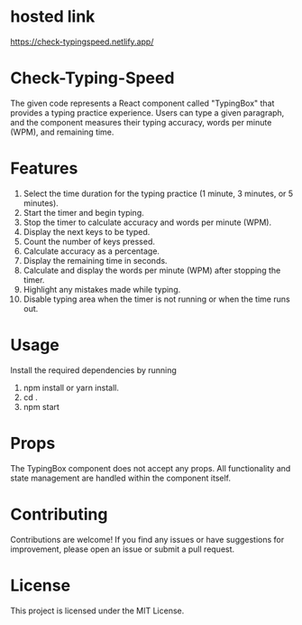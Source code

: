 # hosted link
https://check-typingspeed.netlify.app/

# Check-Typing-Speed
The given code represents a React component called "TypingBox" that provides a typing practice experience. Users can type a given paragraph, and the component measures their typing accuracy, words per minute (WPM), and remaining time. 

# Features
1. Select the time duration for the typing practice (1 minute, 3 minutes, or 5 minutes).
2. Start the timer and begin typing.
3. Stop the timer to calculate accuracy and words per minute (WPM).
4. Display the next keys to be typed.
5. Count the number of keys pressed.
6. Calculate accuracy as a percentage.
7. Display the remaining time in seconds.
8. Calculate and display the words per minute (WPM) after stopping the timer.
9. Highlight any mistakes made while typing.
10. Disable typing area when the timer is not running or when the time runs out.

# Usage
Install the required dependencies by running 
1. npm install or yarn install.
2. cd <name of the project>.
3. npm start
  

# Props
The TypingBox component does not accept any props. 
All functionality and state management are handled within the component itself.

# Contributing
Contributions are welcome! If you find any issues or have suggestions for improvement, please open an issue or submit a pull request.

# License
This project is licensed under the MIT License.
